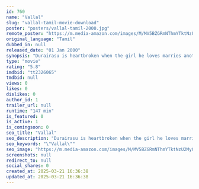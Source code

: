 ```yaml
---
id: 760
name: "Vallal"
slug: "vallal-tamil-movie-download"
poster: "posters/vallal-tamil-2000.jpg"
remote_poster: "https://m.media-amazon.com/images/M/MV5BZGRmNThmYTktNzU2My00ZTQ3LWE4YzgtMDNmMGM4YzhmNWYyXkEyXkFqcGc@._V1_SX300.jpg"
original_language: "Tamil"
dubbed_in: null
released_date: "01 Jan 2000"
synopsis: "Durairasu is heartbroken when the girl he loves marries another man. However, when the girl and her husband die in an accident, Durairasu dedicates his life to bring up their daughter."
type: "movie"
rating: "5.8"
imdbid: "tt2326065"
tmdbid: null
views: 0
likes: 0
dislikes: 0
author_id: 1
trailer_url: null
runtime: "147 min"
is_featured: 0
is_active: 1
is_comingsoon: 0
seo_title: "Vallal"
seo_description: "Durairasu is heartbroken when the girl he loves marries another man. However, when the girl and her husband die in an accident, Durairasu dedicates his life to bring up their daughter."
seo_keywords: "\"Vallal\""
seo_image: "https://m.media-amazon.com/images/M/MV5BZGRmNThmYTktNzU2My00ZTQ3LWE4YzgtMDNmMGM4YzhmNWYyXkEyXkFqcGc@._V1_SX300.jpg"
screenshots: null
redirect_to: null
social_shares: 0
created_at: 2025-03-21 16:36:38
updated_at: 2025-03-21 16:36:38
---
```


